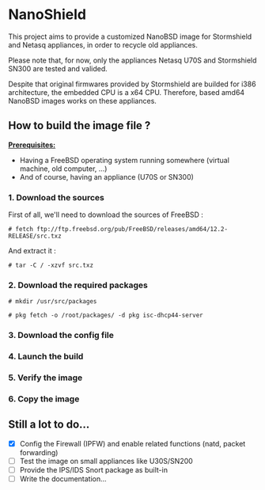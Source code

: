 # NanoShield

This project aims to provide a customized NanoBSD image for Stormshield and Netasq appliances, in order to recycle old appliances.

Please note that, for now, only the appliances Netasq U70S and Stormshield SN300 are tested and valided.

Despite that original firmwares provided by Stormshield are builded for i386 architecture, the embedded CPU is a x64 CPU. Therefore, based amd64 NanoBSD images works on these appliances.

## How to build the image file ?

<ins>**Prerequisites:**</ins>

- Having a FreeBSD operating system running somewhere (virtual machine, old computer, ...)
- And of course, having an appliance (U70S or SN300)

### 1. Download the sources

First of all, we'll need to download the sources of FreeBSD :

`# fetch ftp://ftp.freebsd.org/pub/FreeBSD/releases/amd64/12.2-RELEASE/src.txz`

And extract it :

`# tar -C / -xzvf src.txz`

### 2. Download the required packages

`# mkdir /usr/src/packages`

`# pkg fetch -o /root/packages/ -d pkg isc-dhcp44-server`

### 3. Download the config file

### 4. Launch the build

### 5. Verify the image

### 6. Copy the image

## Still a lot to do...

- [x] Config the Firewall (IPFW) and enable related functions (natd, packet forwarding)
- [ ] Test the image on small appliances like U30S/SN200
- [ ] Provide the IPS/IDS Snort package as built-in
- [ ] Write the documentation...
